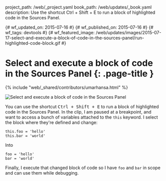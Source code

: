 project_path: /web/_project.yaml
book_path: /web/updates/_book.yaml
description: Use the shortcut Ctrl + Shift + E to run a block of highlighted code in the Sources Panel.

{# wf_updated_on: 2015-07-16 #}
{# wf_published_on: 2015-07-16 #}
{# wf_tags: devtools #}
{# wf_featured_image: /web/updates/images/2015-07-17-select-and-execute-a-block-of-code-in-the-sources-panel/run-highlighted-code-block.gif #}

# Select and execute a block of code in the Sources Panel {: .page-title }

{% include "web/_shared/contributors/umarhansa.html" %}


<img src="/web/updates/images/2015-07-17-select-and-execute-a-block-of-code-in-the-sources-panel/run-highlighted-code-block.gif" alt="Select and execute a block of code in the Sources Panel">

You can use the shortcut <kbd class="kbd">Ctrl + Shift + E</kbd> to run a block of highlighted code in the Sources Panel. In the clip, I am paused at a breakpoint, and want to access a bunch of variables attached to the <code>this</code> keyword. I select the block where they're defined and change:

<pre>
<code>this.foo = 'hello'
this.bar = 'world'</code></pre>

Into

<pre>
<code>foo = 'hello'
bar = 'world'</code></pre>

Finally, I execute that changed block of code so I have <code>foo</code> and <code>bar</code> in scope and can use them while debugging.




		


